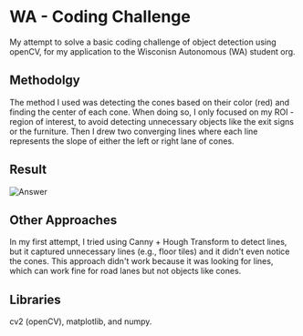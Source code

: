 # WA -  Coding Challenge

My attempt to solve a basic coding challenge of object detection using openCV, for my application to the Wisconisn Autonomous (WA) student org.


## Methodolgy

The method I used was detecting the cones based on their color (red) and finding the center of each cone. When doing so, I only focused on my ROI - region of interest, to avoid detecting unnecessary objects like the exit signs or the furniture. Then I drew two converging lines where each line represents the slope of either the left or right lane of cones.

## Result
![Answer](https://raw.githubusercontent.com/anasrasbi/WiscAuto/main/answer.png)

## Other Approaches
In my first attempt, I tried using Canny + Hough Transform to detect lines, but it captured unnecessary lines (e.g., floor tiles) and it didn't even notice the cones. This approach didn't work because it was looking for lines, which can work fine for road lanes but not objects like cones.

## Libraries
cv2 (openCV), matplotlib, and numpy.
